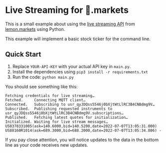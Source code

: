 # Live Streaming for 🍋.markets

This is a small example about using the [live streaming API](https://docs.lemon.markets/live-streaming/overview) from [lemon.markets](https://lemon.markets/) using Python.

This example will implement a basic stock ticker for the command line.

## Quick Start

1. Replace `YOUR-API-KEY` with your actual API key in `main.py`.
2. Install the dependencies using `pip3 install -r requirements.txt`
3. Run the code: `python main.py`

You should see something like this:

```
Fetching credentials for live streaming…
Fetched.     Connecting MQTT client…
Connected.   Subscribing to usr_qyJDQss5546j0bXjtWtLlRC3B4CNBdmg9V…
Subscribed.  Publishing requested instruments to usr_qyJDQss5546j0bXjtWtLlRC3B4CNBdmg9V.subscriptions…
Published.   Fetching latest quotes for initialization…
Initialized. Waiting for live stream messages…
US0378331005(ask=140.6000,bid=140.5200,date=2022-07-07T13:05:31.000) US88160R1014(ask=689.3000,bid=688.2000,date=2022-07-07T13:05:34.806) -
```

If you pay close attention, you will notice updates to the data in the
bottom line as your code receives new updates.
